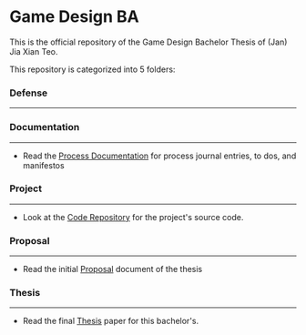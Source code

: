 # Game Design BA
This is the official repository of the Game Design Bachelor Thesis of (Jan) Jia Xian Teo.

This repository is categorized into 5 folders:

### Defense
***

### Documentation
***
+ Read the [Process Documentation](Documentation/ProcessDocumentation.md) for process journal entries, to dos, and manifestos
### Project
***
+ Look at the [Code Repository](Project/BAPrototype/) for the project's source code.
### Proposal
***
+ Read the initial [Proposal](Proposal/TeoJiaXian_BAProposal.pdf) document of the thesis

### Thesis
***
+ Read the final [Thesis](Thesis/JiaXianTeo_GamingBeyondTheWalls_BAThesis.pdf) paper for this bachelor's.